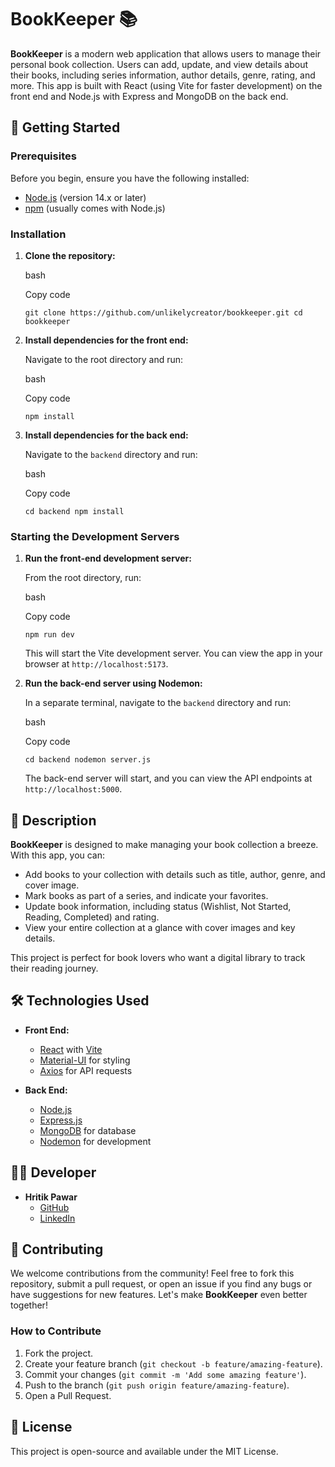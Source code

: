 BookKeeper 📚
=============

**BookKeeper** is a modern web application that allows users to manage their personal book collection. Users can add, update, and view details about their books, including series information, author details, genre, rating, and more. This app is built with React (using Vite for faster development) on the front end and Node.js with Express and MongoDB on the back end.

🚀 Getting Started
------------------

### Prerequisites

Before you begin, ensure you have the following installed:

-   [Node.js](https://nodejs.org/) (version 14.x or later)
-   [npm](https://www.npmjs.com/) (usually comes with Node.js)

### Installation

1.  **Clone the repository:**

    bash

    Copy code

    `git clone https://github.com/unlikelycreator/bookkeeper.git
    cd bookkeeper`

2.  **Install dependencies for the front end:**

    Navigate to the root directory and run:

    bash

    Copy code

    `npm install`

3.  **Install dependencies for the back end:**

    Navigate to the `backend` directory and run:

    bash

    Copy code

    `cd backend
    npm install`

### Starting the Development Servers

1.  **Run the front-end development server:**

    From the root directory, run:

    bash

    Copy code

    `npm run dev`

    This will start the Vite development server. You can view the app in your browser at `http://localhost:5173`.

2.  **Run the back-end server using Nodemon:**

    In a separate terminal, navigate to the `backend` directory and run:

    bash

    Copy code

    `cd backend
    nodemon server.js`

    The back-end server will start, and you can view the API endpoints at `http://localhost:5000`.

📝 Description
--------------

**BookKeeper** is designed to make managing your book collection a breeze. With this app, you can:

-   Add books to your collection with details such as title, author, genre, and cover image.
-   Mark books as part of a series, and indicate your favorites.
-   Update book information, including status (Wishlist, Not Started, Reading, Completed) and rating.
-   View your entire collection at a glance with cover images and key details.

This project is perfect for book lovers who want a digital library to track their reading journey.

🛠️ Technologies Used
---------------------

-   **Front End:**

    -   [React](https://reactjs.org/) with [Vite](https://vitejs.dev/)
    -   [Material-UI](https://mui.com/) for styling
    -   [Axios](https://axios-http.com/) for API requests
-   **Back End:**

    -   [Node.js](https://nodejs.org/)
    -   [Express.js](https://expressjs.com/)
    -   [MongoDB](https://www.mongodb.com/) for database
    -   [Nodemon](https://nodemon.io/) for development

👨‍💻 Developer
---------------

-   **Hritik Pawar**
    -   [GitHub](https://github.com/hritikpawar)
    -   [LinkedIn](https://www.linkedin.com/in/hritikpawar/)

🤝 Contributing
---------------

We welcome contributions from the community! Feel free to fork this repository, submit a pull request, or open an issue if you find any bugs or have suggestions for new features. Let's make **BookKeeper** even better together!

### How to Contribute

1.  Fork the project.
2.  Create your feature branch (`git checkout -b feature/amazing-feature`).
3.  Commit your changes (`git commit -m 'Add some amazing feature'`).
4.  Push to the branch (`git push origin feature/amazing-feature`).
5.  Open a Pull Request.

📄 License
----------

This project is open-source and available under the MIT License.

